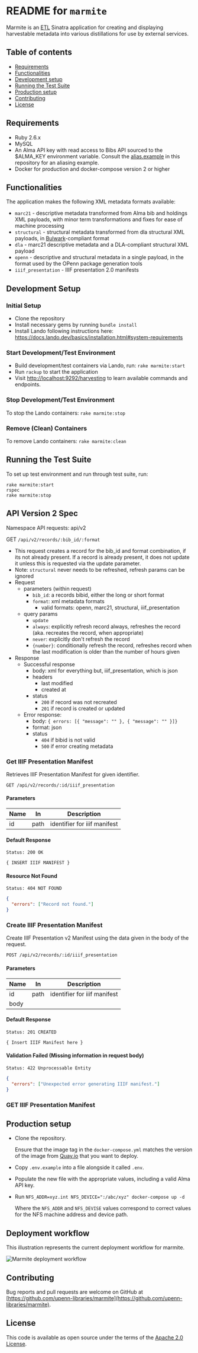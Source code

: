 # README for `marmite`

Marmite is an [ETL](https://www.webopedia.com/TERM/E/ETL.html) Sinatra application for creating and displaying harvestable metadata into various distillations for use by external services.

## Table of contents

* [Requirements](#requirements)
* [Functionalities](#functionalities)
* [Development setup](#development-setup)
* [Running the Test Suite](#running-the-test-suite)
* [Production setup](#production-setup)
* [Contributing](#contributing)
* [License](#license)


## Requirements

* Ruby 2.6.x
* MySQL
* An Alma API key with read access to Bibs API sourced to the $ALMA_KEY environment variable.  Consult the [alias.example](alias.example) in this repository for an aliasing example.
* Docker for production and docker-compose version 2 or higher

## Functionalities

The application makes the following XML metadata formats available:

* `marc21` - descriptive metadata transformed from Alma bib and holdings XML payloads, with minor term transformations and fixes for ease of machine processing
* `structural` - structural metadata transformed from dla structural XML payloads, in [Bulwark](https://github.com/upenn-libraries/bulwark)-compliant format
* `dla` - marc21 descriptive metadata and a DLA-compliant structural XML payload
* `openn` - descriptive and structural metadata in a single payload, in the format used by the OPenn package generation tools
* `iiif_presentation` - IIIF presentation 2.0 manifests

## Development Setup
### Initial Setup

* Clone the repository
* Install necessary gems by running `bundle install`
* Install Lando following instructions here: https://docs.lando.dev/basics/installation.html#system-requirements

### Start Development/Test Environment
* Build development/test containers via Lando, run: `rake marmite:start`
* Run `rackup` to start the application
* Visit [http://localhost:9292/harvesting](http://localhost:9292/harvesting) to learn available commands and endpoints.

### Stop Development/Test Environment
To stop the Lando containers: `rake marmite:stop`

### Remove (Clean) Containers
To remove Lando containers: `rake marmite:clean`

## Running the Test Suite
To set up test environment and run through test suite, run:
```
rake marmite:start
rspec
rake marmite:stop
```

## API Version 2 Spec
Namespace API requests: api/v2

GET `/api/v2/records/:bib_id/:format`
  - This request creates a record for the bib_id and format combination, if its not already present. If a record is already present, it does not update it unless this is requested via the update parameter.  
  - Note: `structural` never needs to be refreshed, refresh params can be ignored
  - Request
    - parameters (within request)
      - `bib_id`: a records bibid, either the long or short format
      - `format`: xml metadata formats
        - valid formats: openn, marc21, structural, iiif_presentation
    - query params
      - `update`
       - `always`: explicitly refresh record always, refreshes the record (aka. recreates the record, when appropriate) 
       - `never`: explicitly don't refresh the record
       - `{number}`: conditionally refresh the record, refreshes record when the last modification is older than the number of hours given
  - Response
    - Successful response 
      - body: xml for everything but, iiif_presentation, which is json
      - headers
        - last modified
        - created at
      - status
          - `200` if record was not recreated
          - `201` if record is created or updated
    - Error response:
      - body: `{ errors: [{ "message": "" }, { "message": "" }]}`
      - format: json
      - status
        - `404` if bibid is not valid
        -  `500` if error creating metadata
  
### Get IIIF Presentation Manifest
Retrieves IIIF Presentation Manifest for given identifier.

`GET /api/v2/records/:id/iiif_presentation`

#### Parameters

| Name | In | Description |
| ---- | -- | ----------- |
| id   | path | identifier for iiif manifest |

#### Default Response
`Status: 200 OK`

```
{ INSERT IIIF MANIFEST }
```
#### Resource Not Found
`Status: 404 NOT FOUND`

```json
{
  "errors": ["Record not found."]
}
```

### Create IIIF Presentation Manifest
Create IIIF Presentation v2 Manifest using the data given in the body of the request.

`POST /api/v2/records/:id/iiif_presentation`

#### Parameters
| Name | In | Description |
| ---- | -- | ----------- |
| id   | path | identifier for iiif manifest |
| body | | |

#### Default Response
`Status: 201 CREATED`

`{ Insert IIIF Manifest here }`

#### Validation Failed (Missing information in request body)
`Status: 422 Unprocessable Entity`

```json
{
  "errors": ["Unexpected error generating IIIF manifest."]
}
```




### GET IIIF Presentation Manifest

## Production setup

* Clone the repository.

  Ensure that the image tag in the `docker-compose.yml` matches the version of the image from [Quay.io](https://quay.io/repository/upennlibraries/marmite?tag=latest&tab=tags) that you want to deploy.

* Copy ```.env.example``` into a file alongside it called ```.env```.

* Populate the new file with the appropriate values, including a valid Alma API key.

* Run ```NFS_ADDR=xyz.int NFS_DEVICE=":/abc/xyz" docker-compose up -d```

  Where the `NFS_ADDR` and `NFS_DEVISE` values correspond to correct values for the NFS machine address and device path.

## Deployment workflow

This illustration represents the current deployment workflow for marmite.

![Marmite deployment workflow](marmite_deployment.png)
## Contributing

Bug reports and pull requests are welcome on GitHub at [https://github.com/upenn-libraries/marmite](https://github.com/upenn-libraries/marmite).

## License

This code is available as open source under the terms of the [Apache 2.0 License](https://opensource.org/licenses/Apache-2.0).
